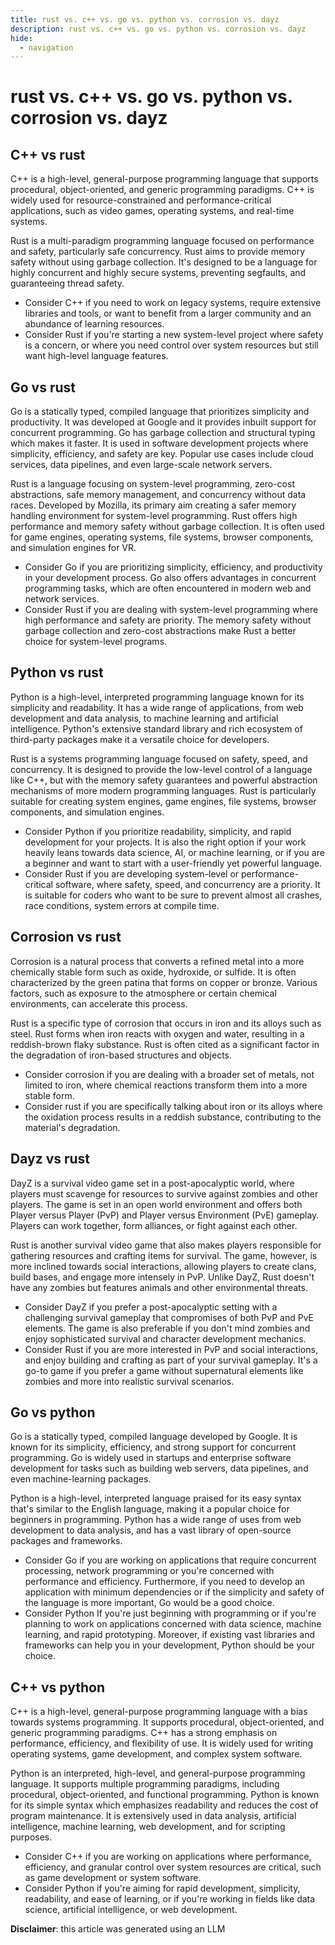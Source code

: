 ```yaml
---
title: rust vs. c++ vs. go vs. python vs. corrosion vs. dayz
description: rust vs. c++ vs. go vs. python vs. corrosion vs. dayz
hide:
  - navigation
---
```

# rust vs. c++ vs. go vs. python vs. corrosion vs. dayz

## C++ vs rust
C++ is a high-level, general-purpose programming language that supports procedural, object-oriented, and generic programming paradigms. C++ is widely used for resource-constrained and performance-critical applications, such as video games, operating systems, and real-time systems.

Rust is a multi-paradigm programming language focused on performance and safety, particularly safe concurrency. Rust aims to provide memory safety without using garbage collection. It's designed to be a language for highly concurrent and highly secure systems, preventing segfaults, and guaranteeing thread safety.

- Consider C++ if you need to work on legacy systems, require extensive libraries and tools, or want to benefit from a larger community and an abundance of learning resources.
- Consider Rust if you're starting a new system-level project where safety is a concern, or where you need control over system resources but still want high-level language features.


## Go vs rust
Go is a statically typed, compiled language that prioritizes simplicity and productivity. It was developed at Google and it provides inbuilt support for concurrent programming. Go has garbage collection and structural typing which makes it faster. It is used in software development projects where simplicity, efficiency, and safety are key. Popular use cases include cloud services, data pipelines, and even large-scale network servers.

Rust is a language focusing on system-level programming, zero-cost abstractions, safe memory management, and concurrency without data races. Developed by Mozilla, its primary aim creating a safer memory handling environment for system-level programming. Rust offers high performance and memory safety without garbage collection. It is often used for game engines, operating systems, file systems, browser components, and simulation engines for VR.

- Consider Go if you are prioritizing simplicity, efficiency, and productivity in your development process. Go also offers advantages in concurrent programming tasks, which are often encountered in modern web and network services.
- Consider Rust if you are dealing with system-level programming where high performance and safety are priority. The memory safety without garbage collection and zero-cost abstractions make Rust a better choice for system-level programs.


## Python vs rust
Python is a high-level, interpreted programming language known for its simplicity and readability. It has a wide range of applications, from web development and data analysis, to machine learning and artificial intelligence. Python's extensive standard library and rich ecosystem of third-party packages make it a versatile choice for developers.

Rust is a systems programming language focused on safety, speed, and concurrency. It is designed to provide the low-level control of a language like C++, but with the memory safety guarantees and powerful abstraction mechanisms of more modern programming languages. Rust is particularly suitable for creating system engines, game engines, file systems, browser components, and simulation engines.

- Consider Python if you prioritize readability, simplicity, and rapid development for your projects. It is also the right option if your work heavily leans towards data science, AI, or machine learning, or if you are a beginner and want to start with a user-friendly yet powerful language.
- Consider Rust if you are developing system-level or performance-critical software, where safety, speed, and concurrency are a priority. It is suitable for coders who want to be sure to prevent almost all crashes, race conditions, system errors at compile time.


## Corrosion vs rust
Corrosion is a natural process that converts a refined metal into a more chemically stable form such as oxide, hydroxide, or sulfide. It is often characterized by the green patina that forms on copper or bronze. Various factors, such as exposure to the atmosphere or certain chemical environments, can accelerate this process.

Rust is a specific type of corrosion that occurs in iron and its alloys such as steel. Rust forms when iron reacts with oxygen and water, resulting in a reddish-brown flaky substance. Rust is often cited as a significant factor in the degradation of iron-based structures and objects.

- Consider corrosion if you are dealing with a broader set of metals, not limited to iron, where chemical reactions transform them into a more stable form.
- Consider rust if you are specifically talking about iron or its alloys where the oxidation process results in a reddish substance, contributing to the material's degradation.


## Dayz vs rust
DayZ is a survival video game set in a post-apocalyptic world, where players must scavenge for resources to survive against zombies and other players. The game is set in an open world environment and offers both Player versus Player (PvP) and Player versus Environment (PvE) gameplay. Players can work together, form alliances, or fight against each other. 

Rust is another survival video game that also makes players responsible for gathering resources and crafting items for survival. The game, however, is more inclined towards social interactions, allowing players to create clans, build bases, and engage more intensely in PvP. Unlike DayZ, Rust doesn't have any zombies but features animals and other environmental threats.

- Consider DayZ if you prefer a post-apocalyptic setting with a challenging survival gameplay that compromises of both PvP and PvE elements. The game is also preferable if you don't mind zombies and enjoy sophisticated survival and character development mechanics. 
- Consider Rust if you are more interested in PvP and social interactions, and enjoy building and crafting as part of your survival gameplay. It's a go-to game if you prefer a game without supernatural elements like zombies and more into realistic survival scenarios.


## Go vs python
Go is a statically typed, compiled language developed by Google. It is known for its simplicity, efficiency, and strong support for concurrent programming. Go is widely used in startups and enterprise software development for tasks such as building web servers, data pipelines, and even machine-learning packages.

Python is a high-level, interpreted language praised for its easy syntax that's similar to the English language, making it a popular choice for beginners in programming. Python has a wide range of uses from web development to data analysis, and has a vast library of open-source packages and frameworks.

- Consider Go if you are working on applications that require concurrent processing, network programming or you're concerned with performance and efficiency. Furthermore, if you need to develop an application with minimum dependencies or if the simplicity and safety of the language is more important, Go would be a good choice.
- Consider Python If you're just beginning with programming or if you're planning to work on applications concerned with data science, machine learning, and rapid prototyping. Moreover, if existing vast libraries and frameworks can help you in your development, Python should be your choice.


## C++ vs python
C++ is a high-level, general-purpose programming language with a bias towards systems programming. It supports procedural, object-oriented, and generic programming paradigms.  C++ has a strong emphasis on performance, efficiency, and flexibility of use. It is widely used for writing operating systems, game development, and complex system software.

Python is an interpreted, high-level, and general-purpose programming language. It supports multiple programming paradigms, including procedural, object-oriented, and functional programming. Python is known for its simple syntax which emphasizes readability and reduces the cost of program maintenance. It is extensively used in data analysis, artificial intelligence, machine learning, web development, and for scripting purposes.

- Consider C++ if you are working on applications where performance, efficiency, and granular control over system resources are critical, such as game development or system software.
- Consider Python if you're aiming for rapid development, simplicity, readability, and ease of learning, or if you're working in fields like data science, artificial intelligence, or web development.

**Disclaimer**: this article was generated using an LLM